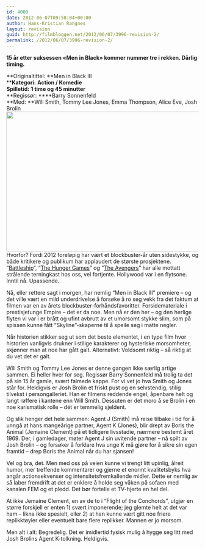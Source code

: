 ```yaml
---
id: 4009
date: 2012-06-07T09:58:04+00:00
author: Hans-Kristian Rangnes
layout: revision
guid: http://filmbloggen.net/2012/06/07/3996-revision-2/
permalink: /2012/06/07/3996-revision-2/
---
```

**15 år etter suksessen &laquo;Men in Black&raquo; kommer nummer tre i rekken. Dårlig timing.<!--more-->**

**Originaltittel: **Men in Black III  
****Kategori:** **Action / Komedie**  
**Spilletid:** **1 time og 45 minutter**  
**Regissør: ****Barry Sonnenfeld  
**Med: **Will Smith, Tommy Lee Jones, Emma Thompson, Alice Eve, Josh Brolin  
<a href="http://filmbloggen.net/?attachment_id=4001" rel="attachment wp-att-4001"><img class="alignnone size-large wp-image-4001" src="http://filmbloggen.net/wp-content/uploads//2012/06/homtvjq5-620x367.jpg" alt="" width="620" height="367" /></a>  
Hvorfor? Fordi 2012 foreløpig har vært et blockbuster-år uten sidestykke, og både kritikere og publikum har applaudert de største prosjektene. “<a title="Rihanna ødelegger litt, men dette er uansett dritfett" href="http://filmsnakk.com/2012/04/11/rihanna-odelegger-litt-men-dette-er-uansett-dritfett/" target="_blank">Battleship</a>“, “<a title="Barn som slakter barn" href="http://filmsnakk.com/2012/03/22/dette-gjor-paradise-hotel-til-en-nyfodt-kattepus/" target="_blank">The Hunger Games</a>” og “<a title="Superfett!" href="http://filmsnakk.com/2012/04/26/superfett/" target="_blank">The Avengers</a>” har alle mottatt strålende terningkast hos oss, vel fortjente. Hollywood var i en flytsone. Inntil nå. Upassende.

Nå, eller rettere sagt i morgen, har nemlig “Men in Black III” premiere – og det ville vært en mild underdrivelse å forsøke å ro seg vekk fra det faktum at filmen var en av årets blockbuster-forhåndsfavoritter. Forsidemateriale i prestisjetunge Empire – det er da noe. Men nå er den her – og den herlige flyten vi var i er brått og ufint avbrutt av et umorsomt stykke slim, som på spissen kunne fått “Skyline”-skaperne til å speile seg i matte negler.

Når historien stikker seg ut som det beste elementet, i en type film hvor historien vanligvis drukner i stilige karakterer og hysteriske morsomheter, skjønner man at noe har gått galt. Alternativt: Voldsomt riktig – så riktig at du vet det er galt.

Will Smith og Tommy Lee Jones er denne gangen ikke særlig artige sammen. Ei heller hver for seg. Regissør Barry Sonnenfeld må trolig ta det på sin 15 år gamle, svært falmede kappe. For vi vet jo hva Smith og Jones står for. Heldigvis er Josh Brolin et friskt pust og en selvstendig, stilig tilvekst i persongalleriet. Han er filmens reddende engel, åpenbare helt og langt røffere i kantene enn Will Smith. Dessuten er det moro å se Brolin i en noe karismatisk rolle – dét er temmelig sjeldent.

Og slik henger det hele sammen: Agent J (Smith) må reise tilbake i tid for å unngå at hans mangeårige partner, Agent K (Jones), blir drept av Boris the Animal (Jemaine Clement) på et tidligere livsstadie, nærmere bestemt året 1969. Der, i gamledager, møter Agent J sin uvitende partner – nå spilt av Josh Brolin – og forsøker å forklare hva unge K må gjøre for å sikre sin egen framtid – drep Boris the Animal når du har sjansen!

Vel og bra, det. Men med oss på veien kunne vi trengt litt upinlig, ålreit humor, mer treffende kommentarer og gjerne et enormt kvalitetsbyks hva angår actionsekvenser og intensitetsfremkallende midler. Dette er nemlig av så laber fremdrift at det er enklere å holde seg våken på sofaen med kanalen FEM og et pledd. Det bør fortelle et TV-hjerte en hel del.

At ikke Jemaine Clement, en av de to i “Flight of the Conchords”, utgjør en større forskjell er enten 1) svært imponerende; jeg glemte helt at det var ham – likna ikke spesielt, eller 2) at han kunne vært gitt noe friere replikktøyler eller eventuelt bare flere replikker. Mannen er jo morsom.

Men alt i alt: Begredelig. Det er imidlertid fysisk mulig å hygge seg litt med Josh Brolins Agent K-tolkning. Heldigvis.